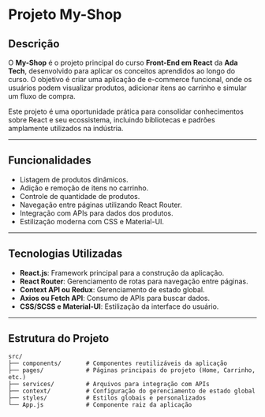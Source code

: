 # Projeto My-Shop

## Descrição
O **My-Shop** é o projeto principal do curso **Front-End em React** da **Ada Tech**, desenvolvido para aplicar os conceitos aprendidos ao longo do curso. O objetivo é criar uma aplicação de e-commerce funcional, onde os usuários podem visualizar produtos, adicionar itens ao carrinho e simular um fluxo de compra.

Este projeto é uma oportunidade prática para consolidar conhecimentos sobre React e seu ecossistema, incluindo bibliotecas e padrões amplamente utilizados na indústria.

---

## Funcionalidades
- Listagem de produtos dinâmicos.
- Adição e remoção de itens no carrinho.
- Controle de quantidade de produtos.
- Navegação entre páginas utilizando React Router.
- Integração com APIs para dados dos produtos.
- Estilização moderna com CSS e Material-UI.

---

## Tecnologias Utilizadas
- **React.js**: Framework principal para a construção da aplicação.
- **React Router**: Gerenciamento de rotas para navegação entre páginas.
- **Context API ou Redux**: Gerenciamento de estado global.
- **Axios ou Fetch API**: Consumo de APIs para buscar dados.
- **CSS/SCSS e Material-UI**: Estilização da interface do usuário.

---

## Estrutura do Projeto
```plaintext
src/
├── components/       # Componentes reutilizáveis da aplicação
├── pages/            # Páginas principais do projeto (Home, Carrinho, etc.)
├── services/         # Arquivos para integração com APIs
├── context/          # Configuração do gerenciamento de estado global
├── styles/           # Estilos globais e personalizados
└── App.js            # Componente raiz da aplicação
